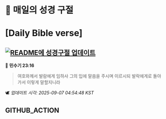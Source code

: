 # 🙏 매일의 성경 구절
# [Daily Bible verse]
## [![README에 성경구절 업데이트](https://github.com/DONGSUKA/first_test/actions/workflows/update-readme-bible.yml/badge.svg)](https://github.com/DONGSUKA/first_test/actions/workflows/update-readme-bible.yml)
<!-- START_BIBLE_VERSE -->
📖 **민수기 23:16**
> 여호와께서 발람에게 임하사 그의 입에 말씀을 주시며 이르시되 발락에게로 돌아가서 이렇게 말할지니라

🕊️ _업데이트 시각: 2025-09-07 04:54:48 KST_
  <!-- END_BIBLE_VERSE -->
## GITHUB_ACTION
